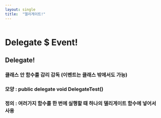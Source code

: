 ```yaml
---
layout: single
title:  "델리게이트!"
---
```

```C#

```
# Delegate $ Event!

## Delegate!
### 클래스 안 함수를 감리 감독 (이벤트는 클래스 밖에서도 가능)
### 모양 : public delegate void DelegateTest()
### 정의 : 여러가지 함수를 한 번에 실행할 때 하나의 델리게이트 함수에 넣어서 사용
